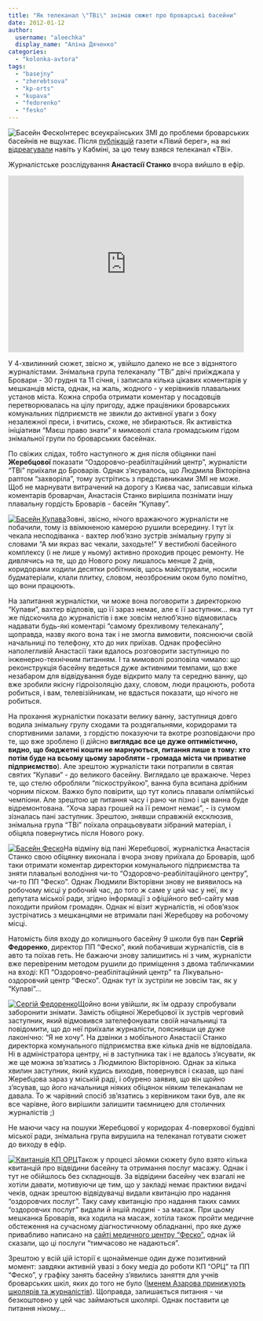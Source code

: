 ```yaml
---
title: "Як телеканал \"ТВі\" знімав сюжет про броварські басейни"
date: 2012-01-12
author: 
  username: "aleechka"
  display_name: "Аліна Дяченко"
categories: 
  - "kolonka-avtora"
tags: 
  - "basejny"
  - "zherebtsova"
  - "kp-orts"
  - "kupava"
  - "fedorenko"
  - "fesko"
---
```


![](https://mpz.brovary.org/wp-content/uploads/2012/01/Басейн-Феско.jpg "Басейн Феско")Інтерес всеукраїнських ЗМІ до проблеми броварських басейнів не вщухає. Після [публікацій](https://lb.ua/news/2011/12/12/127585_imenem_azarova.html "Іменем Азарова") газети «Лівий берег», на які [відреагували](https://lb.ua/news/2011/12/14/128230_imenem_azarova_prinizhuyut_shkolyariv.html "Іменем Азарова - відповідь") навіть у Кабміні, за цю тему взявся телеканал «ТВі».

Журналістське розслідування **Анастасії Станко** вчора вийшло в ефір. <!--more-->

<iframe width="480" height="360" src="https://www.youtube.com/embed/nklwcJCt6Ls" frameborder="0" allowfullscreen></iframe>

У 4-хвилинний сюжет, звісно ж, увійшло далеко не все з відзнятого журналістами. Знімальна група телеканалу “ТВі” двічі приїжджала у Бровари - 30 грудня та 11 січня, і записала кілька цікавих коментарів у мешканців міста, однак, на жаль, жодного - у керівників плавальних установ міста. Кожна спроба отримати коментар у посадовців перетворювалась на цілу пригоду, адже працівники броварських комунальних підприємств не звикли до активної уваги з боку незалежної преси, і вчитись, схоже, не збираються. Як активістка ініціативи “Маєш право знати” я мимоволі стала громадським гідом знімальної групи по броварських басейнах.

По свіжих слідах, тобто наступного ж дня після обіцянки пані **Жеребцової** показати “Оздоровчо-реабілітаційний центр”, журналісти “ТВі” приїхали до Броварів. Однак з’ясувалось, що Людмила Вікторівна раптом “захворіла”, тому зустрітись з представниками ЗМІ не може. Щоб не марнувати витрачений на дорогу з Києва час, записавши кілька коментарів броварчан, Анастасія Станко вирішила познімати іншу плавальну гордість Броварів - басейн “Купаву”.

[![](https://mpz.brovary.org/wp-content/uploads/2012/01/Басейн-Купава.jpg "Басейн Купава")](https://mpz.brovary.org/wp-content/uploads/2012/01/Басейн-Купава.jpg)Зовні, звісно, нічого вражаючого журналісти не побачили, тому із ввімкненою камерою рушили всередину. І тут їх чекала несподіванка - вахтер люб’язно зустрів знімальну групу зі словами “А ми якраз вас чекали, заходьте!” У вестибюлі басейного комплексу (і не лише у ньому) активно проходив процес ремонту. Не дивлячись на те, що до Нового року лишалось менше 2 днів, коридорами ходили десятки робітників, щось майстрували, носили будматеріали, клали плитку, словом, неозброєним оком було помітно, що вони працюють.

На запитання журналістки, чи може вона поговорити з директоркою “Купави”, вахтер відповів, що її зараз немає, але є її заступник... яка тут же підскочила до журналістів і вже зовсім нелюб’язно відмовилась надавати будь-які коментарі “самому брехливому телеканалу”, щоправда, назву якого вона так і не змогла вимовити, пояснюючи своїй начальниці по телефону, хто до них приїхав. Однак професійно наполегливій Анастасії таки вдалось розговорити заступницю по інженерно-технічним питанням. І та мимоволі розповіла чимало: що реконструкція басейну ведеться дуже активними темпами, що вже незабаром для відвідування буде відкрито малу та середню ванну, що вже зробили якісну гідроізоляцію даху, словом, люди працюють, робота робиться, і вам, телевізійникам, не вдасться показати, що нічого не робиться.

На прохання журналістки показати велику ванну, заступниця довго водила знімальну групу сходами та роздягальнями, коридорами та спортивними залами, з гордістю показуючи та вкотре розповідаючи про те, що вже зроблено (і дійсно **виглядає все це дуже оптимістично, видно, що бюджетні кошти не марнуються, питання лише в тому: хто потім буде на всьому цьому заробляти - громада міста чи приватне підприємство**). Але зрештою журналісти таки потрапили в святая святих “Купави” - до великого басейну. Виглядало це вражаюче. Через те, що стелю обробляли “піскоструйкою”, ванна була всипана дрібним чорним піском. Важко було повірити, що тут колись плавали олімпійські чемпіони. Але зрештою це питання часу і рано чи пізно і ця ванна буде відремонтована. “Хоча зараз грошей на її ремонт немає”, - із сумом зізналась пані заступник. Зрештою, знявши справжній ексклюзив, знімальна група “ТВі” поїхала опрацьовувати зібраний матеріал, і обіцяла повернутись після Нового року.

[![](https://mpz.brovary.org/wp-content/uploads/2012/01/Басейн-Феско2.jpg "Басейн Феско")](https://mpz.brovary.org/wp-content/uploads/2012/01/Басейн-Феско2.jpg)На відміну від пані Жеребцової, журналістка Анастасія Станко свою обіцянку виконала і вчора знову приїхала до Броварів, щоб таки отримати коментар директорки комунального підприємства та зняти плавальні володіння чи-то “Оздоровчо-реабілітаційного центру”, чи-то ПП “Феско”. Однак Людмили Вікторівни знову не виявилось на робочому місці у робочий час, до того ж саме у цей час у неї, як у депутата міської ради, згідно інформації з офіційного веб-сайту мав походити прийом громадян. Однак ні візит журналістів, ні обов’язок зустрічатись з мешканцями не втримали пані Жеребцову на робочому місці.

Натомість біля входу до колишнього басейну 9 школи був пан **Сергій Федоренко**, директор ПП “Феско”, який побачивши журналістів, сів в авто та поїхав геть. Не бажаючи знову залишитись ні з чим, журналісти вже перевіреним методом рушили до приміщення з двома табличкамии на вході: КП “Оздоровчо-реабілітаційний центр” та Лікувально-оздоровчий центр “Феско”. Однак тут їх зустріли не зовсім так, як у “Купаві”...

[![](https://mpz.brovary.org/wp-content/uploads/2012/01/Сергій-Федоренко.jpg "Сергій Федоренко")](https://mpz.brovary.org/wp-content/uploads/2012/01/Сергій-Федоренко.jpg)Щойно вони увійшли, як їм одразу спробували заборонити знімати. Замість обіцяної Жеребцової їх зустрів черговий заступник, який відмовився зателефонувати своїй начальниці та повідомити, що до неї приїхали журналісти, пояснивши це дуже лаконічно: “Я не хочу”. На дзвінки з мобільного Анастасії Станко директорка комунального підприємства вже кілька днів не відповідала. Ні в адміністратора центру, ні в заступника так і не вдалось з’ясувати, як же ще можна зв’язатись з Людмилою Вікторівною. Однак за кілька хвилин заступник, який кудись виходив, повернувся і сказав, що пані Жеребцова зараз у міській раді, і обурено заявив, що він щойно з’ясував, що його начальниця ніяких обіцянок ніяким телеканалам не давала. То ж чарівний спосіб зв’язатись з керівником таки був, але як все чарівне, його вирішили залишити таємницею для столичних журналістів ;)

Не маючи часу на пошуки Жеребцової у коридорах 4-поверхової будівлі міської ради, знімальна група вирушила на телеканал готувати сюжет до виходу в ефір.

[![](https://mpz.brovary.org/wp-content/uploads/2012/01/Кватанція-КП-ОРЦ.jpg "Квитанція КП ОРЦ")](https://mpz.brovary.org/wp-content/uploads/2012/01/Кватанція-КП-ОРЦ.jpg)Також у процесі зйомки сюжету було взято кілька квитанцій про відвідини басейну та отримання послуг масажу. Однак і тут не обійшлось без складнощів. За відвідини басейну чек взагалі не хотіли давати, мотивуючи це тим, що у закладі немає практики видачі чеків, однак зрештою відвідувачці видали квитанцію про надання “оздоровчих послуг”. Таку саму квитанцію про надання таких самих “оздоровчих послуг” видали й іншій людині - за масаж. При цьому мешканка Броварів, яка ходила на масаж, хотіла також пройти медичне обстеження на сучасному діагностичному обладнанні, про яке дуже привабливо написано на [сайті медичного центру “Феско”](http://fesko.in.ua "ПП Феско Бровари"), однак їй сказали, що ці послуги “тимчасово не надаються”.

Зрештою у всій цій історії є щонайменше один дуже позитивний момент: завдяки активній увазі з боку медіа до роботи КП “ОРЦ” та ПП “Феско”, у графіку занять басейну з’явились заняття для учнів броварських шкіл, яких до того не було ([Іменем Азарова принижують школярів та журналістів](https://lb.ua/news/2011/12/14/128230_imenem_azarova_prinizhuyut_shkolyariv.html "Іменем Азарова")). Щоправда, залишається питання - чи безкоштовно у цей час займаються школярі. Однак поставити це питання нікому...
